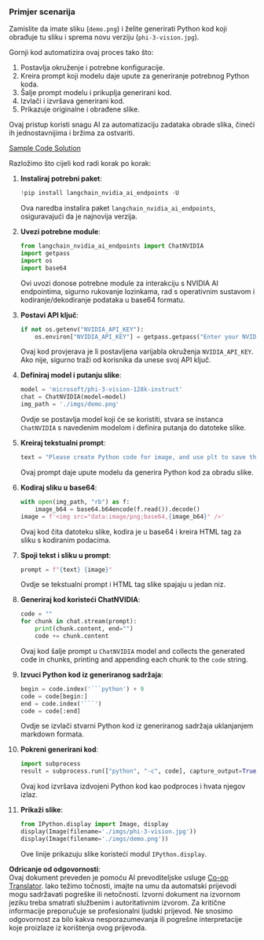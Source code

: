 <!--
CO_OP_TRANSLATOR_METADATA:
{
  "original_hash": "a8de701a2f1eb12b1f82432288d709cf",
  "translation_date": "2025-05-09T19:58:50+00:00",
  "source_file": "md/02.Application/04.Vision/Phi3/E2E_Nvidia_NIM_Vision.md",
  "language_code": "hr"
}
-->
### Primjer scenarija

Zamislite da imate sliku (`demo.png`) i želite generirati Python kod koji obrađuje tu sliku i sprema novu verziju (`phi-3-vision.jpg`).

Gornji kod automatizira ovaj proces tako što:

1. Postavlja okruženje i potrebne konfiguracije.
2. Kreira prompt koji modelu daje upute za generiranje potrebnog Python koda.
3. Šalje prompt modelu i prikuplja generirani kod.
4. Izvlači i izvršava generirani kod.
5. Prikazuje originalne i obrađene slike.

Ovaj pristup koristi snagu AI za automatizaciju zadataka obrade slika, čineći ih jednostavnijima i bržima za ostvariti.

[Sample Code Solution](../../../../../../code/06.E2E/E2E_Nvidia_NIM_Phi3_Vision.ipynb)

Razložimo što cijeli kod radi korak po korak:

1. **Instaliraj potrebni paket**:
    ```python
    !pip install langchain_nvidia_ai_endpoints -U
    ```
    Ova naredba instalira paket `langchain_nvidia_ai_endpoints`, osiguravajući da je najnovija verzija.

2. **Uvezi potrebne module**:
    ```python
    from langchain_nvidia_ai_endpoints import ChatNVIDIA
    import getpass
    import os
    import base64
    ```
    Ovi uvozi donose potrebne module za interakciju s NVIDIA AI endpointima, sigurno rukovanje lozinkama, rad s operativnim sustavom i kodiranje/dekodiranje podataka u base64 formatu.

3. **Postavi API ključ**:
    ```python
    if not os.getenv("NVIDIA_API_KEY"):
        os.environ["NVIDIA_API_KEY"] = getpass.getpass("Enter your NVIDIA API key: ")
    ```
    Ovaj kod provjerava je li postavljena varijabla okruženja `NVIDIA_API_KEY`. Ako nije, sigurno traži od korisnika da unese svoj API ključ.

4. **Definiraj model i putanju slike**:
    ```python
    model = 'microsoft/phi-3-vision-128k-instruct'
    chat = ChatNVIDIA(model=model)
    img_path = './imgs/demo.png'
    ```
    Ovdje se postavlja model koji će se koristiti, stvara se instanca `ChatNVIDIA` s navedenim modelom i definira putanja do datoteke slike.

5. **Kreiraj tekstualni prompt**:
    ```python
    text = "Please create Python code for image, and use plt to save the new picture under imgs/ and name it phi-3-vision.jpg."
    ```
    Ovaj prompt daje upute modelu da generira Python kod za obradu slike.

6. **Kodiraj sliku u base64**:
    ```python
    with open(img_path, "rb") as f:
        image_b64 = base64.b64encode(f.read()).decode()
    image = f'<img src="data:image/png;base64,{image_b64}" />'
    ```
    Ovaj kod čita datoteku slike, kodira je u base64 i kreira HTML tag za sliku s kodiranim podacima.

7. **Spoji tekst i sliku u prompt**:
    ```python
    prompt = f"{text} {image}"
    ```
    Ovdje se tekstualni prompt i HTML tag slike spajaju u jedan niz.

8. **Generiraj kod koristeći ChatNVIDIA**:
    ```python
    code = ""
    for chunk in chat.stream(prompt):
        print(chunk.content, end="")
        code += chunk.content
    ```
    Ovaj kod šalje prompt u `ChatNVIDIA` model and collects the generated code in chunks, printing and appending each chunk to the `code` string.

9. **Izvuci Python kod iz generiranog sadržaja**:
    ```python
    begin = code.index('```python') + 9
    code = code[begin:]
    end = code.index('```')
    code = code[:end]
    ```
    Ovdje se izvlači stvarni Python kod iz generiranog sadržaja uklanjanjem markdown formata.

10. **Pokreni generirani kod**:
    ```python
    import subprocess
    result = subprocess.run(["python", "-c", code], capture_output=True)
    ```
    Ovaj kod izvršava izdvojeni Python kod kao podproces i hvata njegov izlaz.

11. **Prikaži slike**:
    ```python
    from IPython.display import Image, display
    display(Image(filename='./imgs/phi-3-vision.jpg'))
    display(Image(filename='./imgs/demo.png'))
    ```
    Ove linije prikazuju slike koristeći modul `IPython.display`.

**Odricanje od odgovornosti**:  
Ovaj dokument preveden je pomoću AI prevoditeljske usluge [Co-op Translator](https://github.com/Azure/co-op-translator). Iako težimo točnosti, imajte na umu da automatski prijevodi mogu sadržavati pogreške ili netočnosti. Izvorni dokument na izvornom jeziku treba smatrati službenim i autoritativnim izvorom. Za kritične informacije preporučuje se profesionalni ljudski prijevod. Ne snosimo odgovornost za bilo kakva nesporazumevanja ili pogrešne interpretacije koje proizlaze iz korištenja ovog prijevoda.